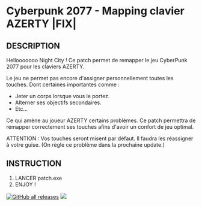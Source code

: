 # Cyberpunk 2077 - Mapping clavier AZERTY |FIX|
## DESCRIPTION
Hellooooooo Night City !
Ce patch permet de remapper le jeu CyberPunk 2077 pour les claviers AZERTY.

Le jeu ne permet pas encore d'assigner personnellement toutes les touches.
Dont certaines importantes comme :
* Jeter un corps lorsque vous le portez.
* Alterner ses objectifs secondaires.
* Etc...

Ce qui amène au joueur AZERTY certains problèmes.
Ce patch permettra de remapper correctement ses touches afins d'avoir un confort de jeu optimal.

ATTENTION : Vos touches seront misent par défaut. Il faudra les réassigner à votre guise. (On règle ce problème dans la prochaine update.)

## INSTRUCTION
1. LANCER patch.exe
2. ENJOY !

[![GitHub all releases](https://img.shields.io/github/downloads/40nyx/Cyberpunk-2077-mapping-AZERTY-FIX/total?style=for-the-badge)](https://github.com/40nyx/Cyberpunk-2077-mapping-AZERTY-FIX/archive/refs/heads/main.zip)
![](https://i.giphy.com/media/qWi6NKfkrt9TgXvIfg/giphy.webp)
